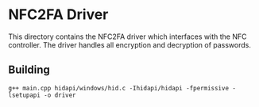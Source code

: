 # NFC2FA Driver

This directory contains the NFC2FA driver which interfaces with the NFC controller. The driver handles all encryption and decryption of passwords.

## Building

	g++ main.cpp hidapi/windows/hid.c -Ihidapi/hidapi -fpermissive -lsetupapi -o driver